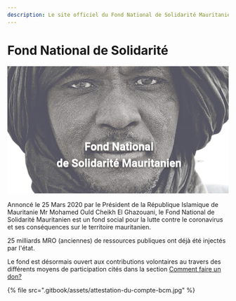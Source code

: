 ```yaml
---
description: Le site officiel du Fond National de Solidarité Mauritanien
---
```


# Fond National de Solidarité

![](.gitbook/assets/screenshot-from-2020-03-26-15-48-46.png)

Annoncé le 25 Mars 2020 par le Président de la République Islamique de Mauritanie Mr Mohamed Ould Cheikh El Ghazouani, le Fond National de Solidarité Mauritanien est un fond social pour la lutte  contre le coronavirus et ses conséquences sur le territoire mauritanien.

25 milliards MRO \(anciennes\) de ressources publiques ont déjà été injectés par l'état.

Le fond est désormais ouvert aux contributions volontaires au travers des différents moyens de participation cités dans la section  [Comment faire un don?](realisez-un-don/comment-faire-un-don/)

{% file src=".gitbook/assets/attestation-du-compte-bcm.jpg" %}

